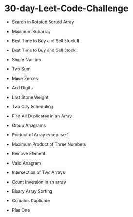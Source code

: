 # 30-day-Leet-Code-Challenge

 - Search in Rotated Sorted Array

 - Maximum Subarray
 
 - Best Time to Buy and Sell Stock II
 
 - Best Time to Buy and Sell Stock
 
 - Single Number

 - Two Sum

 - Move Zeroes
 
 - Add Digits

 - Last Stone Weight
 
 - Two City Scheduling
 
 - Find All Duplicates in an Array
 
 - Group Anagrams
 
 - Product of Array except self
 
 - Maximum Product of Three Numbers
 
 - Remove Element
 
 - Valid Anagram
 
 - Intersection of Two Arrays
 
 - Count Inversion in an array
 
 - Binary Array Sorting
 
 - Contains Duplicate
 
 - Plus One
